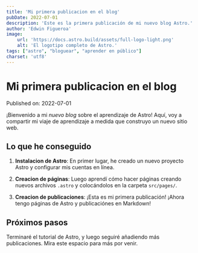 ```yaml
---
title: 'Mi primera publicacion en el blog'
pubDate: 2022-07-01
description: 'Este es la primera publicación de mi nuevo blog Astro.'
author: 'Edwin Figueroa'
image:
    url: 'https://docs.astro.build/assets/full-logo-light.png'
    alt: 'El logotipo completo de Astro.'
tags: ["astro", "bloguear", "aprender en público"]
charset: 'utf8'
---
```

# Mi primera publicacion en el blog

Published on: 2022-07-01

¡Bienvenido a mi _nuevo blog_ sobre el aprendizaje de Astro! Aquí, voy a compartir mi viaje de aprendizaje a medida que construyo un nuevo sitio web.

## Lo que he conseguido

1. **Instalacion de Astro**: En primer lugar, he creado un nuevo proyecto Astro y configurar mis cuentas en línea.

2. **Creacion de páginas**: Luego aprendí cómo hacer páginas creando nuevos archivos `.astro` y colocándolos en la carpeta `src/pages/`.

3. **Creacion de publicaciones**: ¡Esta es mi primera publicación! ¡Ahora tengo páginas de Astro y publicaciónes en Markdown!

## Próximos pasos

Terminaré el tutorial de Astro, y luego seguiré añadiendo más publicaciones. Mira este espacio para más por venir.